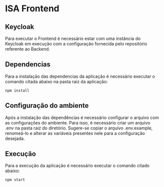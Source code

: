 # ISA Frontend

## Keycloak
Para executar o Frontend é necessário estar com uma instância do Keycloak em execução com a configuração fornecida pelo repositório referente ao Backend.

## Dependencias
Para a instalação das dependencias da aplicação é necessário executar o comando citada abaixo na pasta raiz da aplicação:
```
npm install
```

## Configuração do ambiente
Após a instalação das dependências é necessário configurar o arquivo com as configurações do ambiente.
Para isso, é necessário criar um arquivo .env na pasta raiz do diretório.
Sugere-se copiar o arquivo .env.example, renomeá-lo e alterar as variáveis presentes nele para a configuração desejada.

## Execução
Para a execução da aplicação é necessário executar o comando citado abaixo:
```
npm start
```
